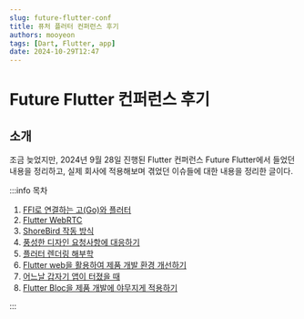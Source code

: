 ```yaml
---
slug: future-flutter-conf
title: 퓨처 플러터 컨퍼런스 후기
authors: mooyeon
tags: [Dart, Flutter, app]
date: 2024-10-29T12:47
---
```


# Future Flutter 컨퍼런스 후기

## 소개

조금 늦었지만, 2024년 9월 28일 진행된 Flutter 컨퍼런스 Future Flutter에서 들었던 내용을 정리하고, 실제 회사에 적용해보며 겪었던 이슈들에 대한 내용을 정리한 글이다.

:::info 목차

1. [FFI로 연결하는 고(Go)와 플러터](#storybook이란)
2. [Flutter WebRTC](#기존-프로젝트에-storybook-설치하기)
3. [ShoreBird 작동 방식](#components-데모-만들기)
4. [풍성한 디자인 요청사항에 대응하기](#ui-수정-미리보기)
5. [플러터 렌더링 해부학](#mocking-data)
6. [Flutter web을 활용하여 제품 개발 환경 개선하기](#아직-해결되지-않은-문제들)
7. [어느날 갑자기 앱이 터졌을 때]()
8. [Flutter Bloc을 제품 개발에 야무지게 적용하기]()

:::

<!--truncate-->
